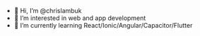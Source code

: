 - 👋 Hi, I’m @chrislambuk
- 👀 I’m interested in web and app development
- 🌱 I’m currently learning React/Ionic/Angular/Capacitor/Flutter

<!---
chrislambuk/chrislambuk is a ✨ special ✨ repository because its `README.md` (this file) appears on your GitHub profile.
You can click the Preview link to take a look at your changes.
--->

